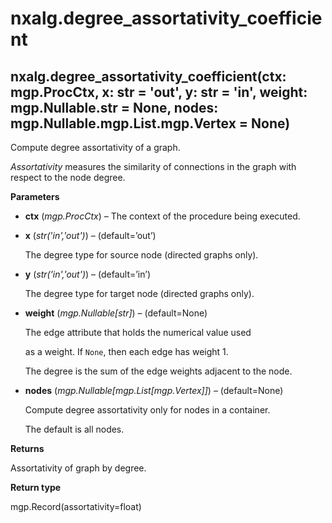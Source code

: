 # nxalg.degree\_assortativity\_coefficient

## nxalg.degree\_assortativity\_coefficient\(ctx: mgp.ProcCtx, x: str = 'out', y: str = 'in', weight: mgp.Nullable.str = None, nodes: mgp.Nullable.mgp.List.mgp.Vertex = None\)

Compute degree assortativity of a graph.

_Assortativity_ measures the similarity of connections in the graph with respect to the node degree.

**Parameters**

* **ctx** \(_mgp.ProcCtx_\) – The context of the procedure being executed.
* **x** \(_str\('in','out'\)_\) – \(default=’out’\)

  The degree type for source node \(directed graphs only\).

* **y** \(_str\('in','out'\)_\) – \(default=’in’\)

  The degree type for target node \(directed graphs only\).

* **weight** \(_mgp.Nullable\[str\]_\) – \(default=None\)

  The edge attribute that holds the numerical value used

  as a weight.  If `None`, then each edge has weight 1.

  The degree is the sum of the edge weights adjacent to the node.

* **nodes** \(_mgp.Nullable\[mgp.List\[mgp.Vertex\]\]_\) – \(default=None\)

  Compute degree assortativity only for nodes in a container.

  The default is all nodes.

**Returns**

Assortativity of graph by degree.

**Return type**

mgp.Record\(assortativity=float\)

